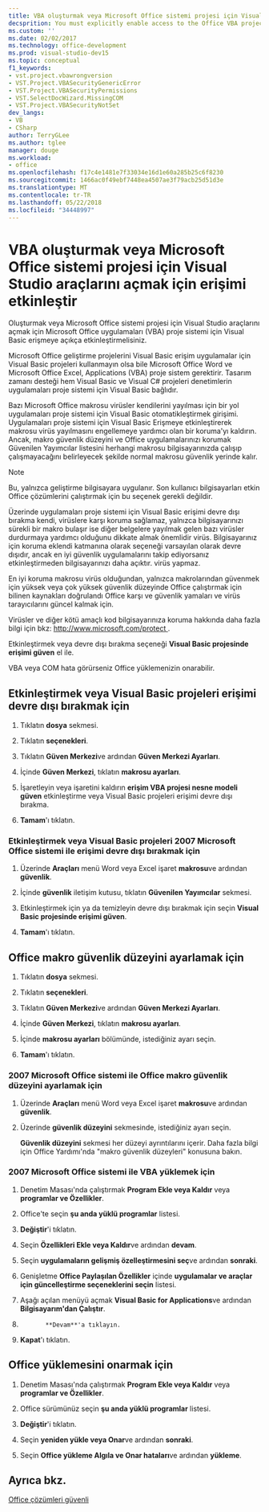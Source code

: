 ```yaml
---
title: VBA oluşturmak veya Microsoft Office sistemi projesi için Visual Studio araçlarını açmak için erişimi etkinleştir
decsprition: You must explicitly enable access to the Office VBA project system before you can create or open a Visual Studio Tools for Office system project
ms.custom: ''
ms.date: 02/02/2017
ms.technology: office-development
ms.prod: visual-studio-dev15
ms.topic: conceptual
f1_keywords:
- vst.project.vbawrongversion
- VST.Project.VBASecurityGenericError
- VST.Project.VBASecurityPermissions
- VST.SelectDocWizard.MissingCOM
- VST.Project.VBASecurityNotSet
dev_langs:
- VB
- CSharp
author: TerryGLee
ms.author: tglee
manager: douge
ms.workload:
- office
ms.openlocfilehash: f17c4e1481e7f33034e16d1e60a285b25c6f8230
ms.sourcegitcommit: 1466ac0f49ebf7448ea4507ae3f79acb25d51d3e
ms.translationtype: MT
ms.contentlocale: tr-TR
ms.lasthandoff: 05/22/2018
ms.locfileid: "34448997"
---
```

# <a name="enable-access-to-vba-to-create-or-open-a-visual-studio-tools-for-the-microsoft-office-system-project"></a>VBA oluşturmak veya Microsoft Office sistemi projesi için Visual Studio araçlarını açmak için erişimi etkinleştir

Oluşturmak veya Microsoft Office sistemi projesi için Visual Studio araçlarını açmak için Microsoft Office uygulamaları (VBA) proje sistemi için Visual Basic erişmeye açıkça etkinleştirmelisiniz.

 Microsoft Office geliştirme projelerini Visual Basic erişim uygulamalar için Visual Basic projeleri kullanmayın olsa bile Microsoft Office Word ve Microsoft Office Excel, Applications (VBA) proje sistem gerektirir. Tasarım zamanı desteği hem Visual Basic ve Visual C# projeleri denetimlerin uygulamaları proje sistemi için Visual Basic bağlıdır.

 Bazı Microsoft Office makrosu virüsler kendilerini yayılması için bir yol uygulamaları proje sistemi için Visual Basic otomatikleştirmek girişimi. Uygulamaları proje sistemi için Visual Basic Erişmeye etkinleştirerek makrosu virüs yayılmasını engellemeye yardımcı olan bir koruma'yı kaldırın. Ancak, makro güvenlik düzeyini ve Office uygulamalarınızı korumak Güvenilen Yayımcılar listesini herhangi makrosu bilgisayarınızda çalışıp çalışmayacağını belirleyecek şekilde normal makrosu güvenlik yerinde kalır.

> [!NOTE]
> Bu, yalnızca geliştirme bilgisayara uygulanır. Son kullanıcı bilgisayarları etkin Office çözümlerini çalıştırmak için bu seçenek gerekli değildir.

 Üzerinde uygulamaları proje sistemi için Visual Basic erişimi devre dışı bırakma kendi, virüslere karşı koruma sağlamaz, yalnızca bilgisayarınızı sürekli bir makro bulaşır ise diğer belgelere yayılmak gelen bazı virüsler durdurmaya yardımcı olduğunu dikkate almak önemlidir virüs. Bilgisayarınız için koruma eklendi katmanına olarak seçeneği varsayılan olarak devre dışıdır, ancak en iyi güvenlik uygulamalarını takip ediyorsanız etkinleştirmeden bilgisayarınızı daha açıktır. virüs yapmaz.

 En iyi koruma makrosu virüs olduğundan, yalnızca makrolarından güvenmek için yüksek veya çok yüksek güvenlik düzeyinde Office çalıştırmak için bilinen kaynakları doğrulandı Office karşı ve güvenlik yamaları ve virüs tarayıcılarını güncel kalmak için.

 Virüsler ve diğer kötü amaçlı kod bilgisayarınıza koruma hakkında daha fazla bilgi için bkz: [ http://www.microsoft.com/protect ](http://www.microsoft.com/protect).

 Etkinleştirmek veya devre dışı bırakma seçeneği **Visual Basic projesinde erişimi güven** el ile.

 VBA veya COM hata görürseniz Office yüklemenizin onarabilir.

## <a name="to-enable-or-disable-access-to-visual-basic-projects"></a>Etkinleştirmek veya Visual Basic projeleri erişimi devre dışı bırakmak için

1. Tıklatın **dosya** sekmesi.

2. Tıklatın **seçenekleri**.

3. Tıklatın **Güven Merkezi**ve ardından **Güven Merkezi Ayarları**.

4. İçinde **Güven Merkezi**, tıklatın **makrosu ayarları**.

5. İşaretleyin veya işaretini kaldırın **erişim VBA projesi nesne modeli güven** etkinleştirme veya Visual Basic projeleri erişimi devre dışı bırakma.

6. **Tamam**'ı tıklatın.

### <a name="to-enable-or-disable-access-to-visual-basic-projects-with-the-2007-microsoft-office-system"></a>Etkinleştirmek veya Visual Basic projeleri 2007 Microsoft Office sistemi ile erişimi devre dışı bırakmak için

1. Üzerinde **Araçları** menü Word veya Excel işaret **makrosu**ve ardından **güvenlik**.

2. İçinde **güvenlik** iletişim kutusu, tıklatın **Güvenilen Yayımcılar** sekmesi.

3. Etkinleştirmek için ya da temizleyin devre dışı bırakmak için seçin **Visual Basic projesinde erişimi güven**.

4. **Tamam**'ı tıklatın.

## <a name="to-set-your-office-macro-security-level"></a>Office makro güvenlik düzeyini ayarlamak için

1. Tıklatın **dosya** sekmesi.

2. Tıklatın **seçenekleri**.

3. Tıklatın **Güven Merkezi**ve ardından **Güven Merkezi Ayarları**.

4. İçinde **Güven Merkezi**, tıklatın **makrosu ayarları**.

5. İçinde **makrosu ayarları** bölümünde, istediğiniz ayarı seçin.

6. **Tamam**'ı tıklatın.

### <a name="to-set-your-office-macro-security-level-with-the-2007-microsoft-office-system"></a>2007 Microsoft Office sistemi ile Office makro güvenlik düzeyini ayarlamak için

1. Üzerinde **Araçları** menü Word veya Excel işaret **makrosu**ve ardından **güvenlik**.

2. Üzerinde **güvenlik düzeyini** sekmesinde, istediğiniz ayarı seçin.

    **Güvenlik düzeyini** sekmesi her düzeyi ayrıntılarını içerir. Daha fazla bilgi için Office Yardımı'nda "makro güvenlik düzeyleri" konusuna bakın.

### <a name="to-install-vba-with-the-2007-microsoft-office-system"></a>2007 Microsoft Office sistemi ile VBA yüklemek için

1. Denetim Masası'nda çalıştırmak **Program Ekle veya Kaldır** veya **programlar ve Özellikler**.

2. Office'te seçin **şu anda yüklü programlar** listesi.

3. **Değiştir**'i tıklatın.

4. Seçin **Özellikleri Ekle veya Kaldır**ve ardından **devam**.

5. Seçin **uygulamaların gelişmiş özelleştirmesini seç**ve ardından **sonraki**.

6. Genişletme **Office Paylaşılan Özellikler** içinde **uygulamalar ve araçlar için güncelleştirme seçeneklerini seçin** listesi.

7. Aşağı açılan menüyü açmak **Visual Basic for Applications**ve ardından **Bilgisayarım'dan Çalıştır**.

8. 
              **Devam**'a tıklayın.

9. **Kapat**'ı tıklatın.

## <a name="to-repair-your-installation-of-office"></a>Office yüklemesini onarmak için

1. Denetim Masası'nda çalıştırmak **Program Ekle veya Kaldır** veya **programlar ve Özellikler**.

2. Office sürümünüz seçin **şu anda yüklü programlar** listesi.

3. **Değiştir**'i tıklatın.

4. Seçin **yeniden yükle veya Onar**ve ardından **sonraki**.

5. Seçin **Office yükleme Algıla ve Onar hataları**ve ardından **yükleme**.

## <a name="see-also"></a>Ayrıca bkz.

 [Office çözümleri güvenli](../vsto/securing-office-solutions.md)